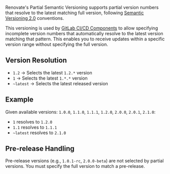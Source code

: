 Renovate's Partial Semantic Versioning supports partial version numbers that resolve to the latest matching full version, following [Semantic Versioning 2.0](https://semver.org) conventions.

This versioning is used by [GitLab CI/CD Components](https://docs.gitlab.com/ci/components/#partial-semantic-versions) to allow specifying incomplete version numbers that automatically resolve to the latest version matching that pattern. This enables you to receive updates within a specific version range without specifying the full version.

## Version Resolution

- `1.2` → Selects the latest `1.2.*` version
- `1` → Selects the latest `1.*.*` version
- `~latest` → Selects the latest released version

## Example

Given available versions: `1.0.0`, `1.1.0`, `1.1.1`, `1.2.0`, `2.0.0`, `2.0.1`, `2.1.0`:

- `1` resolves to `1.2.0`
- `1.1` resolves to `1.1.1`
- `~latest` resolves to `2.1.0`

## Pre-release Handling

Pre-release versions (e.g., `1.0.1-rc`, `2.0.0-beta`) are not selected by partial versions. You must specify the full version to match a pre-release.
